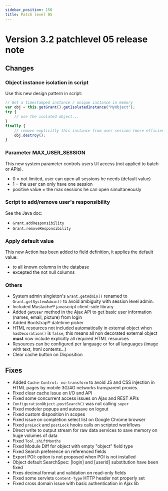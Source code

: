 ```yaml
---
sidebar_position: 150
title: Patch level 05
---
```


Version 3.2 patchlevel 05 release note
======================================

Changes
-------

### Object instance isolation in script

Use this new design pattern in script:

```javascript
// Get a timestamped instance / unique instance in memory
var obj = this.getGrant().getIsolatedInstance("MyObject");
try {
	// use the isolated object...
}
finally {
	// remove explicitly this instance from user session (more efficient than waiting for the internal Object GC)
	obj.destroy();
}
```

### Parameter MAX_USER_SESSION

This new system parameter controls users UI access (not applied to batch or APIs).
- 0 = not limited, user can open all sessions he needs (default value)
- 1 = the user can only have one session
- positive value = the max sessions he can open simultaneously

### Script to add/remove user's responsibility

See the Java doc:

- `Grant.addResponsibility`
- `Grant.removeResponsibility`

### Apply default value

This new Action has been added to field definition, it applies the default value:
- to all known columns in the database
- excepted the not null columns

### Others

- System admin singleton's `Grant.getAdmin()` renamed to `Grant.getSystemAdmin()` to avoid ambiguity with session level admin.
- Included Mustache&reg; javascript client-side library
- Added `getUser` method in the Ajax API to get basic user information (names, email, picture) from login
- Added Bootstrap&reg; datetime picker
- HTML resources not included automatically in external object when `hasDecoration()` is `false`, this means all non decorated external object **must** now include explicitly all required HTML resources 
- Resources can be configured per language or for all languages (image with text, html contents...)
- Clear cache button on Disposition

Fixes
-----

- Added `Cache-Control: no-transform` to avoid JS and CSS injection in HTML pages by mobile 3G/4G networks transparent proxies.
- Fixed clear cache issue on I/O and API
- Fixed some concurrent access issues on Ajax and REST APIs
- `ConfigurationObject.postSearch()` was not calling `super`
- Fixed modeler popups and autosave on logout
- Fixed custom disposition in scopes
- Fixed issue on completion select list on Google Chrome browser
- Fixed `preLock` and `postLock` hooks calls on scripted workflows
- Direct write to output stream for raw data services to save memory on huge volumes of data
- Fixed `Tool.shiftMonths`
- Fixed Module Diff for object with empty "object" field type
- Fixed Search preference on referenced fields
- Export POI: option is not proposed when POI is not installed
- Object default SearchSpec: [login] and [userid] substitution have been fixed
- Fixes decimal format and validation on read-only fields
- Fixed some servlets `Content-Type` HTTP header not properly set
- Fixed cross domain issue with basic authentication in Ajax lib


